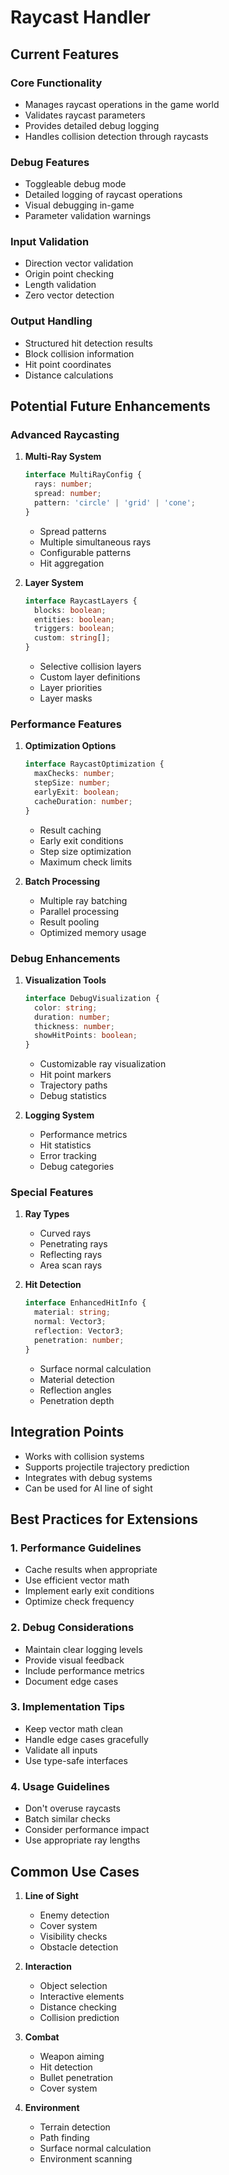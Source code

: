 # Raycast Handler

## Current Features

### Core Functionality
- Manages raycast operations in the game world
- Validates raycast parameters
- Provides detailed debug logging
- Handles collision detection through raycasts

### Debug Features
- Toggleable debug mode
- Detailed logging of raycast operations
- Visual debugging in-game
- Parameter validation warnings

### Input Validation
- Direction vector validation
- Origin point checking
- Length validation
- Zero vector detection

### Output Handling
- Structured hit detection results
- Block collision information
- Hit point coordinates
- Distance calculations

## Potential Future Enhancements

### Advanced Raycasting
1. **Multi-Ray System**
   ```typescript
   interface MultiRayConfig {
     rays: number;
     spread: number;
     pattern: 'circle' | 'grid' | 'cone';
   }
   ```
   - Spread patterns
   - Multiple simultaneous rays
   - Configurable patterns
   - Hit aggregation

2. **Layer System**
   ```typescript
   interface RaycastLayers {
     blocks: boolean;
     entities: boolean;
     triggers: boolean;
     custom: string[];
   }
   ```
   - Selective collision layers
   - Custom layer definitions
   - Layer priorities
   - Layer masks

### Performance Features
1. **Optimization Options**
   ```typescript
   interface RaycastOptimization {
     maxChecks: number;
     stepSize: number;
     earlyExit: boolean;
     cacheDuration: number;
   }
   ```
   - Result caching
   - Early exit conditions
   - Step size optimization
   - Maximum check limits

2. **Batch Processing**
   - Multiple ray batching
   - Parallel processing
   - Result pooling
   - Optimized memory usage

### Debug Enhancements
1. **Visualization Tools**
   ```typescript
   interface DebugVisualization {
     color: string;
     duration: number;
     thickness: number;
     showHitPoints: boolean;
   }
   ```
   - Customizable ray visualization
   - Hit point markers
   - Trajectory paths
   - Debug statistics

2. **Logging System**
   - Performance metrics
   - Hit statistics
   - Error tracking
   - Debug categories

### Special Features
1. **Ray Types**
   - Curved rays
   - Penetrating rays
   - Reflecting rays
   - Area scan rays

2. **Hit Detection**
   ```typescript
   interface EnhancedHitInfo {
     material: string;
     normal: Vector3;
     reflection: Vector3;
     penetration: number;
   }
   ```
   - Surface normal calculation
   - Material detection
   - Reflection angles
   - Penetration depth

## Integration Points
- Works with collision systems
- Supports projectile trajectory prediction
- Integrates with debug systems
- Can be used for AI line of sight

## Best Practices for Extensions

### 1. Performance Guidelines
- Cache results when appropriate
- Use efficient vector math
- Implement early exit conditions
- Optimize check frequency

### 2. Debug Considerations
- Maintain clear logging levels
- Provide visual feedback
- Include performance metrics
- Document edge cases

### 3. Implementation Tips
- Keep vector math clean
- Handle edge cases gracefully
- Validate all inputs
- Use type-safe interfaces

### 4. Usage Guidelines
- Don't overuse raycasts
- Batch similar checks
- Consider performance impact
- Use appropriate ray lengths

## Common Use Cases
1. **Line of Sight**
   - Enemy detection
   - Cover system
   - Visibility checks
   - Obstacle detection

2. **Interaction**
   - Object selection
   - Interactive elements
   - Distance checking
   - Collision prediction

3. **Combat**
   - Weapon aiming
   - Hit detection
   - Bullet penetration
   - Cover system

4. **Environment**
   - Terrain detection
   - Path finding
   - Surface normal calculation
   - Environment scanning 